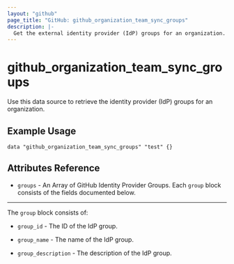 ```yaml
---
layout: "github"
page_title: "GitHub: github_organization_team_sync_groups"
description: |-
  Get the external identity provider (IdP) groups for an organization.
---
```


# github_organization_team_sync_groups

Use this data source to retrieve the identity provider (IdP) groups for an organization.

## Example Usage

```hcl
data "github_organization_team_sync_groups" "test" {}
```

## Attributes Reference

 * `groups` - An Array of GitHub Identity Provider Groups.  Each `group` block consists of the fields documented below.

___

The `group` block consists of:

* `group_id` - The ID of the IdP group.

* `group_name` - The name of the IdP group. 

* `group_description` - The description of the IdP group.


